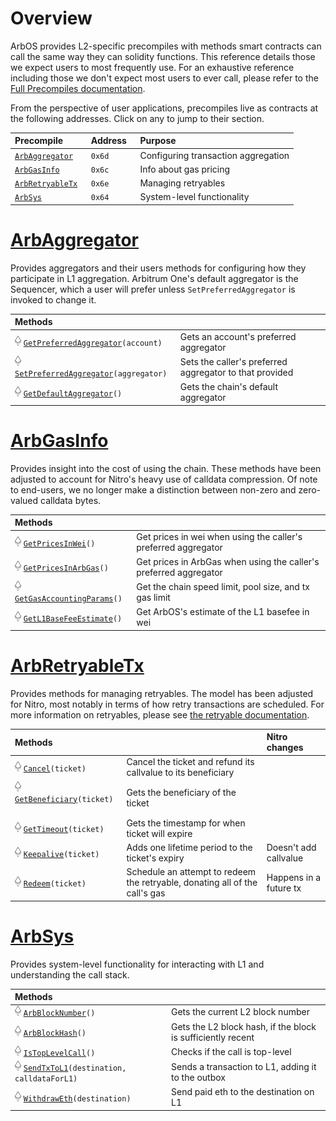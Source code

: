 # Overview
ArbOS provides L2-specific precompiles with methods smart contracts can call the same way they can solidity functions. This reference details those we expect users to most frequently use. For an exhaustive reference including those we don't expect most users to ever call, please refer to the [Full Precompiles documentation](precompiles.md).

From the perspective of user applications, precompiles live as contracts at the following addresses. Click on any to jump to their section.

| Precompile                                 | Address &nbsp; | Purpose                             |
| :----------------------------------------- | :------------- | :---------------------------------- |
| [`ArbAggregator`](#ArbAggregator)          | `0x6d`         | Configuring transaction aggregation |
| [`ArbGasInfo`](#ArbGasInfo)                | `0x6c`         | Info about gas pricing              |
| [`ArbRetryableTx`](#ArbRetryableTx) &nbsp; | `0x6e`         | Managing retryables                 |
| [`ArbSys`](#ArbSys)                        | `0x64`         | System-level functionality          |

[ArbAggregator_link]: https://github.com/OffchainLabs/nitro/blob/master/precompiles/ArbAggregator.go
[ArbGasInfo_link]: https://github.com/OffchainLabs/nitro/blob/master/precompiles/ArbGasInfo.go
[ArbRetryableTx_link]: https://github.com/OffchainLabs/nitro/blob/master/precompiles/ArbRetryableTx.go
[ArbSys_link]: https://github.com/OffchainLabs/nitro/blob/master/precompiles/ArbSys.go

# [ArbAggregator][ArbAggregator_link]
Provides aggregators and their users methods for configuring how they participate in L1 aggregation. Arbitrum One's default aggregator is the Sequencer, which a user will prefer unless `SetPreferredAggregator` is invoked to change it.

| Methods                                                        |                                                         |
| :------------------------------------------------------------- | :------------------------------------------------------ |
| [![](e.png)][As0] [`GetPreferredAggregator`][A0]`(account)`    | Gets an account's preferred aggregator                  |
| [![](e.png)][As1] [`SetPreferredAggregator`][A1]`(aggregator)` | Sets the caller's preferred aggregator to that provided |
| [![](e.png)][As2] [`GetDefaultAggregator`][A2]`()`             | Gets the chain's default aggregator                     |

[A0]: https://github.com/OffchainLabs/nitro/blob/704e82bb38ae3ccd70c35e31934c7b45f6c25561/precompiles/ArbAggregator.go#L22
[A1]: https://github.com/OffchainLabs/nitro/blob/704e82bb38ae3ccd70c35e31934c7b45f6c25561/precompiles/ArbAggregator.go#L39
[A2]: https://github.com/OffchainLabs/nitro/blob/704e82bb38ae3ccd70c35e31934c7b45f6c25561/precompiles/ArbAggregator.go#L48

[As0]: https://github.com/OffchainLabs/nitro/blob/704e82bb38ae3ccd70c35e31934c7b45f6c25561/solgen/src/precompiles/ArbAggregator.sol#L28
[As1]: https://github.com/OffchainLabs/nitro/blob/704e82bb38ae3ccd70c35e31934c7b45f6c25561/solgen/src/precompiles/ArbAggregator.sol#L32
[As2]: https://github.com/OffchainLabs/nitro/blob/704e82bb38ae3ccd70c35e31934c7b45f6c25561/solgen/src/precompiles/ArbAggregator.sol#L35


# [ArbGasInfo][ArbGasInfo_link]
Provides insight into the cost of using the chain. These methods have been adjusted to account for Nitro's heavy use of calldata compression. Of note to end-users, we no longer make a distinction between non-zero and zero-valued calldata bytes.

| Methods                                                |                                                                   |
| :----------------------------------------------------- | :---------------------------------------------------------------- |
| [![](e.png)][GIs1] [`GetPricesInWei`][GI1]`()`         | Get prices in wei when using the caller's preferred aggregator    |
| [![](e.png)][GIs3] [`GetPricesInArbGas`][GI3]`()`      | Get prices in ArbGas when using the caller's preferred aggregator |
| [![](e.png)][GIs4] [`GetGasAccountingParams`][GI4]`()` | Get the chain speed limit, pool size, and tx gas limit            |
| [![](e.png)][GIs11] [`GetL1BaseFeeEstimate`][GI11]`()` | Get ArbOS's estimate of the L1 basefee in wei                     |

[GI1]: https://github.com/OffchainLabs/nitro/blob/3f504c57fba8ddf0759b7a55b4108e0bf5a078b3/precompiles/ArbGasInfo.go#L63
[GI3]: https://github.com/OffchainLabs/nitro/blob/3f504c57fba8ddf0759b7a55b4108e0bf5a078b3/precompiles/ArbGasInfo.go#L99
[GI4]: https://github.com/OffchainLabs/nitro/blob/3f504c57fba8ddf0759b7a55b4108e0bf5a078b3/precompiles/ArbGasInfo.go#L111
[GI11]: https://github.com/OffchainLabs/nitro/blob/3f504c57fba8ddf0759b7a55b4108e0bf5a078b3/precompiles/ArbGasInfo.go#L150

[GIs1]: https://github.com/OffchainLabs/nitro/blob/3f504c57fba8ddf0759b7a55b4108e0bf5a078b3/solgen/src/precompiles/ArbGasInfo.sol#L58
[GIs3]: https://github.com/OffchainLabs/nitro/blob/3f504c57fba8ddf0759b7a55b4108e0bf5a078b3/solgen/src/precompiles/ArbGasInfo.sol#L83
[GIs4]: https://github.com/OffchainLabs/nitro/blob/3f504c57fba8ddf0759b7a55b4108e0bf5a078b3/solgen/src/precompiles/ArbGasInfo.sol#L94
[GIs11]: https://github.com/OffchainLabs/nitro/blob/3f504c57fba8ddf0759b7a55b4108e0bf5a078b3/solgen/src/precompiles/ArbGasInfo.sol#L122

# [ArbRetryableTx][ArbRetryableTx_link]
Provides methods for managing retryables. The model has been adjusted for Nitro, most notably in terms of how retry transactions are scheduled. For more information on retryables, please see [the retryable documentation](arbos.md#Retryables).


| Methods                                                     |                                                                                    | Nitro changes          |
| :---------------------------------------------------------- | :--------------------------------------------------------------------------------- | :--------------------- |
| [![](e.png)][RTs0] [`Cancel`][RT0]`(ticket)`                | Cancel the ticket and refund its callvalue to its beneficiary                      |                        |
| [![](e.png)][RTs1] [`GetBeneficiary`][RT1]`(ticket)` &nbsp; | Gets the beneficiary of the ticket                                                 |                        |
| [![](e.png)][RTs3] [`GetTimeout`][RT3]`(ticket)`            | Gets the timestamp for when ticket will expire                                     |                        |
| [![](e.png)][RTs4] [`Keepalive`][RT4]`(ticket)`             | Adds one lifetime period to the ticket's expiry                                    | Doesn't add callvalue  |
| [![](e.png)][RTs5] [`Redeem`][RT5]`(ticket)`                | Schedule an attempt to redeem the retryable, donating all of the call's gas &nbsp; | Happens in a future tx |

[RT0]: https://github.com/OffchainLabs/nitro/blob/704e82bb38ae3ccd70c35e31934c7b45f6c25561/precompiles/ArbRetryableTx.go#L184
[RT1]: https://github.com/OffchainLabs/nitro/blob/704e82bb38ae3ccd70c35e31934c7b45f6c25561/precompiles/ArbRetryableTx.go#L171
[RT3]: https://github.com/OffchainLabs/nitro/blob/704e82bb38ae3ccd70c35e31934c7b45f6c25561/precompiles/ArbRetryableTx.go#L115
[RT4]: https://github.com/OffchainLabs/nitro/blob/704e82bb38ae3ccd70c35e31934c7b45f6c25561/precompiles/ArbRetryableTx.go#L132
[RT5]: https://github.com/OffchainLabs/nitro/blob/704e82bb38ae3ccd70c35e31934c7b45f6c25561/precompiles/ArbRetryableTx.go#L36

[RTs0]: https://github.com/OffchainLabs/nitro/blob/704e82bb38ae3ccd70c35e31934c7b45f6c25561/solgen/src/precompiles/ArbRetryableTx.sol#L70
[RTs1]: https://github.com/OffchainLabs/nitro/blob/704e82bb38ae3ccd70c35e31934c7b45f6c25561/solgen/src/precompiles/ArbRetryableTx.sol#L63
[RTs3]: https://github.com/OffchainLabs/nitro/blob/704e82bb38ae3ccd70c35e31934c7b45f6c25561/solgen/src/precompiles/ArbRetryableTx.sol#L45
[RTs4]: https://github.com/OffchainLabs/nitro/blob/704e82bb38ae3ccd70c35e31934c7b45f6c25561/solgen/src/precompiles/ArbRetryableTx.sol#L55
[RTs5]: https://github.com/OffchainLabs/nitro/blob/704e82bb38ae3ccd70c35e31934c7b45f6c25561/solgen/src/precompiles/ArbRetryableTx.sol#L32


# [ArbSys][ArbSys_link]
Provides system-level functionality for interacting with L1 and understanding the call stack.

| Methods                                                            |                                                             |
| :----------------------------------------------------------------- | :---------------------------------------------------------- |
| [![](e.png)][Ss0] [`ArbBlockNumber`][S0]`()`                       | Gets the current L2 block number                            |
| [![](e.png)][Ss1] [`ArbBlockHash`][S1]`()`                         | Gets the L2 block hash, if the block is sufficiently recent |
| [![](e.png)][Ss5] [`IsTopLevelCall`][S5]`()`                       | Checks if the call is top-level                             |
| [![](e.png)][Ss9] [`SendTxToL1`][S9]`(destination, calldataForL1)` | Sends a transaction to L1, adding it to the outbox          |
| [![](e.png)][Ss11] [`WithdrawEth`][S11]`(destination)`             | Send paid eth to the destination on L1                      |

[S0]: https://github.com/OffchainLabs/nitro/blob/704e82bb38ae3ccd70c35e31934c7b45f6c25561/precompiles/ArbSys.go#L30
[S1]: https://github.com/OffchainLabs/nitro/blob/704e82bb38ae3ccd70c35e31934c7b45f6c25561/precompiles/ArbSys.go#L35
[S5]: https://github.com/OffchainLabs/nitro/blob/704e82bb38ae3ccd70c35e31934c7b45f6c25561/precompiles/ArbSys.go#L66
[S9]: https://github.com/OffchainLabs/nitro/blob/704e82bb38ae3ccd70c35e31934c7b45f6c25561/precompiles/ArbSys.go#L98
[S11]: https://github.com/OffchainLabs/nitro/blob/704e82bb38ae3ccd70c35e31934c7b45f6c25561/precompiles/ArbSys.go#L187

[Ss0]: https://github.com/OffchainLabs/nitro/blob/704e82bb38ae3ccd70c35e31934c7b45f6c25561/solgen/src/precompiles/ArbSys.sol#L31
[Ss1]: https://github.com/OffchainLabs/nitro/blob/704e82bb38ae3ccd70c35e31934c7b45f6c25561/solgen/src/precompiles/ArbSys.sol#L37
[Ss5]: https://github.com/OffchainLabs/nitro/blob/704e82bb38ae3ccd70c35e31934c7b45f6c25561/solgen/src/precompiles/ArbSys.sol#L61
[Ss9]: https://github.com/OffchainLabs/nitro/blob/704e82bb38ae3ccd70c35e31934c7b45f6c25561/solgen/src/precompiles/ArbSys.sol#L100
[Ss11]: https://github.com/OffchainLabs/nitro/blob/704e82bb38ae3ccd70c35e31934c7b45f6c25561/solgen/src/precompiles/ArbSys.sol#L92

